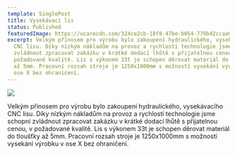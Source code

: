 ```yaml
---
template: SinglePost
title: Vysekávací lis
status: Published
featuredImage: https://ucarecdn.com/324ce2cb-18f8-47be-b054-779b42ccaa94/
excerpt: Velkým přínosem pro výrobu bylo zakoupení hydraulického, vysekávacího
  CNC lisu. Díky nízkým nákladům na provoz a rychlostí technologie jsme schopni
  zvládnout zpracovat zakázku v krátké dodací lhůtě s přijatelnou cenou, v
  požadované kvalitě. Lis s výkonem 33t je schopen děrovat materiál do tloušťky
  až 5mm. Pracovní rozsah stroje je 1250x1000mm s možností vysekání výrobku v
  ose X bez ohraničení.
---
```

![](https://ucarecdn.com/df30c8b3-2a02-4845-91ac-c62b0bf787cb/)


Velkým přínosem pro výrobu bylo zakoupení hydraulického, vysekávacího CNC lisu. Díky nízkým nákladům na provoz a rychlostí technologie jsme schopni zvládnout zpracovat zakázku v krátké dodací lhůtě s přijatelnou cenou, v požadované kvalitě. Lis s výkonem 33t je schopen děrovat materiál do tloušťky až 5mm. Pracovní rozsah stroje je 1250x1000mm s možností vysekání výrobku v ose X bez ohraničení.